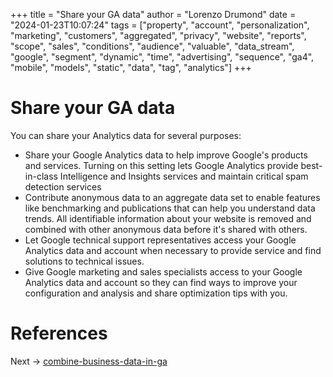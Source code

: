 +++
title = "Share your GA data"
author = "Lorenzo Drumond"
date = "2024-01-23T10:07:24"
tags = ["property",  "account",  "personalization",  "marketing",  "customers",  "aggregated",  "privacy",  "website",  "reports",  "scope",  "sales",  "conditions",  "audience",  "valuable",  "data_stream",  "google",  "segment",  "dynamic",  "time",  "advertising",  "sequence",  "ga4",  "mobile",  "models",  "static",  "data",  "tag",  "analytics"]
+++


# Share your GA data
You can share your Analytics data for several purposes:
- Share your Google Analytics data to help improve Google's products and services. Turning on this setting lets Google Analytics provide best-in-class Intelligence and Insights services and maintain critical spam detection services
- Contribute anonymous data to an aggregate data set to enable features like benchmarking and publications that can help you understand data trends. All identifiable information about your website is removed and combined with other anonymous data before it's shared with others.
- Let Google technical support representatives access your Google Analytics data and account when necessary to provide service and find solutions to technical issues.
- Give Google marketing and sales specialists access to your Google Analytics data and account so they can find ways to improve your configuration and analysis and share optimization tips with you.

# References

Next -> [combine-business-data-in-ga](/wiki/combine-business-data-in-ga/)
